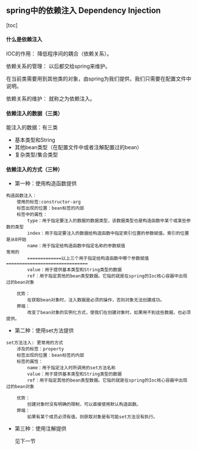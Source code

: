 ## spring中的依赖注入 Dependency Injection

[toc]

#### 什么是依赖注入

IOC的作用：
		降低程序间的耦合（依赖关系）。

依赖关系的管理：
		以后都交给spring来维护。

在当前类需要用到其他类的对象，由spring为我们提供，我们只需要在配置文件中说明。

依赖关系的维护：
		 就称之为依赖注入。


#### 依赖注入的数据（三类）

能注入的数据：有三类
* 基本类型和String
* 其他bean类型（在配置文件中或者注解配置过的bean）
* 复杂类型/集合类型


#### 依赖注入的方式（三种）
* 第一种：使用构造函数提供

```apl
构造函数注入：
    使用的标签:constructor-arg
    标签出现的位置：bean标签的内部
    标签中的属性：
        type：用于指定要注入的数据的数据类型，该数据类型也是构造函数中某个或某些参数的类型
        index：用于指定要注入的数据给构造函数中指定索引位置的参数赋值。索引的位置是从0开始
        name：用于指定给构造函数中指定名称的参数赋值                                   常用的
        =============以上三个用于指定给构造函数中哪个参数赋值===============================
        value：用于提供基本类型和String类型的数据
        ref：用于指定其他的bean类型数据。它指的就是在spring的Ioc核心容器中出现过的bean对象

    优势：
        在获取bean对象时，注入数据是必须的操作，否则对象无法创建成功。
    弊端：
        改变了bean对象的实例化方式，使我们在创建对象时，如果用不到这些数据，也必须提供。
```

* 第二种：使用set方法提供
```apl
set方法注入: 更常用的方式
	涉及的标签：property
	标签出现的位置：bean标签的内部
	标签的属性：
		name：用于指定注入时所调用的set方法名称
		value：用于提供基本类型和String类型的数据
		ref：用于指定其他的bean类型数据。它指的就是在spring的Ioc核心容器中出现过的bean对象
		
	优势：
		创建对象时没有明确的限制，可以直接使用默认构造函数。
	弊端：
		如果有某个成员必须有值，则获取对象是有可能set方法没有执行。
```

* 第三种：使用注解提供

    见下一节